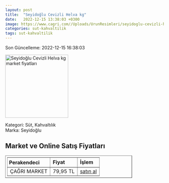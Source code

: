 ```yaml
---
layout: post
title:  "Seyidoğlu Cevizli Helva kg"
date:   2022-12-15 13:38:03 +0300
image: https://www.cagri.com//Uploads/UrunResimleri/seyidoglu-cevizli-helva-kg-fe96.jpg
categories: sut-kahvaltilik
tags: sut-kahvaltilik
---
```


Son Güncelleme: 2022-12-15 16:38:03

<img src="https://www.cagri.com//Uploads/UrunResimleri/seyidoglu-cevizli-helva-kg-fe96.jpg" width="200" alt="Seyidoğlu Cevizli Helva kg market fiyatları" />

Kategori: Süt, Kahvaltılık
<br />
Marka: Seyidoğlu

<h2>Market ve Online Satış Fiyatları</h2>

<table border="1" style="padding: 5px;width:80%;">
  <tr>
    <td style="padding: 5px;"><strong>Perakendeci</strong></td>
    <td><strong>Fiyat</strong></td>
    <td><strong>İşlem</strong></td>
  </tr>
  <tr>
              <td title="Çağrı Market">ÇAĞRI MARKET</td>
              <td>79,95 TL</td>
              <td><a title="Çağrı Market" target="_blank" href="https://www.cagri.com/seyidoglu-cevizli-helva-kg">satın al</a></td>
            </tr>
</table>

